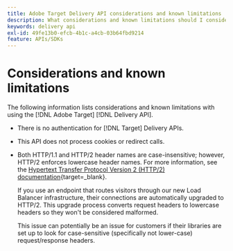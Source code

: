 ```yaml
---
title: Adobe Target Delivery API considerations and known limitations
description: What considerations and known limitations should I consider when using the [!UICONTROL Adobe Target Delivery API]?
keywords: delivery api
exl-id: 49fe13b0-efcb-4b1c-a4cb-03b64fbd9214
feature: APIs/SDKs
---
```

# Considerations and known limitations

The following information lists considerations and known limitations with using the [!DNL Adobe Target] [!DNL Delivery API].

* There is no authentication for [!DNL Target] Delivery APIs.
* This API does not process cookies or redirect calls.
* Both HTTP/1.1 and HTTP/2 header names are case-insensitive; however, HTTP/2 enforces lowercase header names. For more information, see the [Hypertext Transfer Protocol Version 2 (HTTP/2) documentation](https://www.rfc-editor.org/rfc/rfc7540#section-8.1.2){target=_blank}.

  If you use an endpoint that routes visitors through our new Load Balancer infrastructure, their connections are automatically upgraded to HTTP/2. This upgrade process converts request headers to lowercase headers so they won't be considered malformed.

  This issue can potentially be an issue for customers if their libraries are set up to look for case-sensitive (specifically not lower-case) request/response headers.
